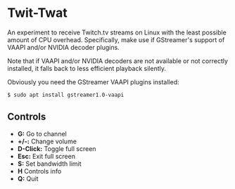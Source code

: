 Twit-Twat
=========

An experiment to receive Twitch.tv streams on Linux with the least possible amount of CPU overhead. Specifically, make use if GStreamer's support of VAAPI and/or NVIDIA decoder plugins.

Note that if VAAPI and/or NVIDIA decoders are not available or not correctly installed, it falls back to less efficient playback silently.

Obviously you need the GStreamer VAAPI plugins installed:

```bash
$ sudo apt install gstreamer1.0-vaapi
```

Controls
--------

- **G:** Go to channel
- **+/-:** Change volume
- **D-Click:** Toggle full screen
- **Esc:** Exit full screen
- **S:** Set bandwidth limit
- **H** Controls info
- **Q:** Quit
